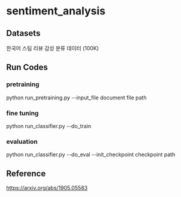 # sentiment_analysis
## Datasets
한국어 스팀 리뷰 감성 분류 데이터 (100K)
## Run Codes
### pretraining
python run_pretraining.py --input_file document file path
### fine tuning
python run_classifier.py --do_train
### evaluation
python run_classifier.py --do_eval --init_checkpoint checkpoint path
## Reference
https://arxiv.org/abs/1905.05583
